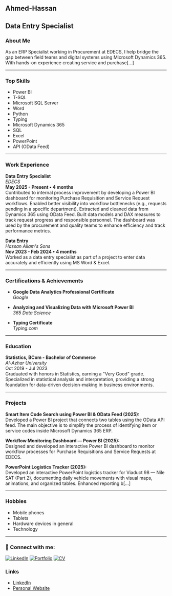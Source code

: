   ## Ahmed-Hassan
  


## Data Entry Specialist

### About Me

As an ERP Specialist working in Procurement at EDECS, I help bridge the gap between field teams and digital systems using Microsoft Dynamics 365. With hands-on experience creating service and purchase[...]

---

### Top Skills

- Power BI
- T-SQL
- Microsoft SQL Server
- Word
- Python
- Typing
- Microsoft Dynamics 365
- SQL
- Excel
- PowerPoint
- API (OData Feed)

---

### Work Experience

**Data Entry Specialist**  
_EDECS_  
**May 2025 - Present • 4 months**  
Contributed to internal process improvement by developing a Power BI dashboard for monitoring Purchase Requisition and Service Request workflows. Enabled better visibility into workflow bottlenecks (e.g., requests pending in a specific department). Extracted and cleaned data from Dynamics 365 using OData Feed. Built data models and DAX measures to track request progress and responsible personnel. The dashboard was used by the procurement and quality teams to enhance efficiency and track performance metrics.

**Data Entry**  
_Hassan Allam's Sons_  
**Nov 2023 - Feb 2024 • 4 months**  
Worked as a data entry specialist as part of a project to enter data accurately and efficiently using MS Word & Excel.

---

### Certifications & Achievements

- **Google Data Analytics Professional Certificate**  
  _Google_

- **Analyzing and Visualizing Data with Microsoft Power BI**  
  _365 Data Science_

- **Typing Certificate**  
  _Typing.com_

---

### Education

**Statistics, BCom - Bachelor of Commerce**  
_Al-Azhar University_  
Oct 2019 - Jul 2023  
Graduated with honors in Statistics, earning a "Very Good" grade. Specialized in statistical analysis and interpretation, providing a strong foundation for data-driven decision-making in business environments.

---

### Projects

**Smart Item Code Search using Power BI & OData Feed (2025):**  
Developed a Power BI project that connects two tables using the OData API feed. The main objective is to simplify the process of identifying item or service codes inside Microsoft Dynamics 365 ERP.

**Workflow Monitoring Dashboard — Power BI (2025):**  
Designed and developed an interactive Power BI dashboard to monitor workflow processes for Purchase Requisitions and Service Requests at EDECS.

**PowerPoint Logistics Tracker (2025):**  
Developed an interactive PowerPoint logistics tracker for Viaduct 98 — Nile SAT (Part 2), documenting daily vehicle movements with visual maps, animations, and organized tables. Enhanced reporting b[...]

---

### Hobbies

- Mobile phones
- Tablets
- Hardware devices in general
- Technology

---
### 🔗 Connect with me:
[![LinkedIn](https://img.shields.io/badge/LinkedIn-0A66C2?style=for-the-badge&logo=linkedin&logoColor=white)](YOUR_LINKEDIN_URL)
[![Portfolio](https://img.shields.io/badge/Portfolio-000?style=for-the-badge&logo=vercel&logoColor=white)](YOUR_PORTFOLIO_URL)
[![CV](https://img.shields.io/badge/CV-FF5722?style=for-the-badge&logo=adobeacrobatreader&logoColor=white)](YOUR_CV_LINK)

### Links

- [LinkedIn](https://www.linkedin.com/in/ahmedhasson?utm_source=share&utm_campaign=share_via&utm_content=profile&utm_medium=android_app)
- [Personal Website](https://claude.ai/public/artifacts/0e40138b-e22d-425d-b76d-40004614d361)
